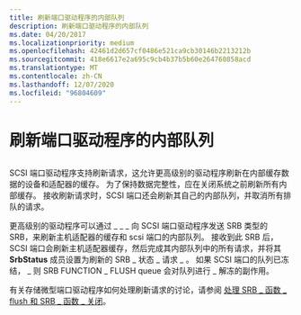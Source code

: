 ```yaml
---
title: 刷新端口驱动程序的内部队列
description: 刷新端口驱动程序的内部队列
ms.date: 04/20/2017
ms.localizationpriority: medium
ms.openlocfilehash: 42461d2d657cf0486e521ca9cb30146b2213212b
ms.sourcegitcommit: 418e6617e2a695c9cb4b37b5b60e264760858acd
ms.translationtype: MT
ms.contentlocale: zh-CN
ms.lasthandoff: 12/07/2020
ms.locfileid: "96804609"
---
```

# <a name="flushing-port-drivers-internal-queue"></a>刷新端口驱动程序的内部队列


## <span id="ddk_flushing_port_driver_s_internal_queue_kg"></span><span id="DDK_FLUSHING_PORT_DRIVER_S_INTERNAL_QUEUE_KG"></span>


SCSI 端口驱动程序支持刷新请求，这允许更高级别的驱动程序刷新在内部缓存数据的设备和适配器的缓存。 为了保持数据完整性，应在关闭系统之前刷新所有内部缓存。 接收刷新请求时，SCSI 端口还会刷新其自己的内部队列，并取消所有排队的请求。

更高级别的驱动程序可以通过 \_ \_ \_ 向 SCSI 端口驱动程序发送 SRB 类型的 SRB，来刷新主机适配器的缓存和 scsi 端口的内部队列。 接收到此 SRB 后，SCSI 端口会刷新主机适配器缓存，然后完成其内部队列中的所有请求，并将其 **SrbStatus** 成员设置为刷新的 SRB \_ 状态 \_ 请求 \_ 。 如果 SCSI 端口的队列已冻结， \_ 则 SRB FUNCTION \_ FLUSH queue 会对队列进行 \_ 解冻的副作用。

有关存储微型端口驱动程序如何处理刷新请求的讨论，请参阅 [处理 SRB \_ 函数 \_ flush 和 SRB \_ 函数 \_ 关闭](handling-srb-function-flush-and-srb-function-shutdown.md)。

 

 




